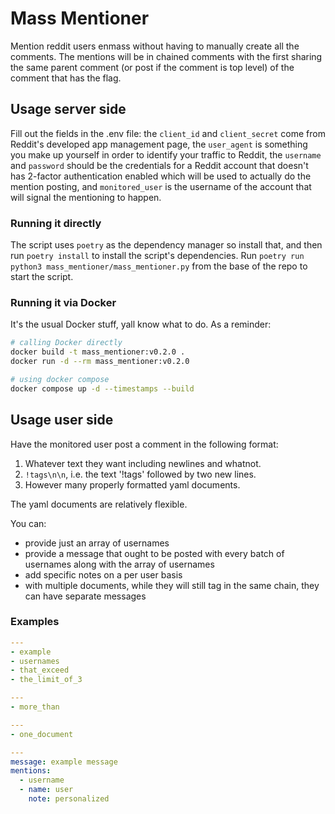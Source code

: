 # Mass Mentioner

Mention reddit users enmass without having to manually create all the comments.  The mentions will be in chained comments with the first sharing the same parent comment (or post if the comment is top level) of the comment that has the flag.

## Usage server side

Fill out the fields in the .env file: the `client_id` and `client_secret` come from Reddit's developed app management page, the `user_agent` is something you make up yourself in order to identify your traffic to Reddit, the `username` and `password` should be the credentials for a Reddit account that doesn't has 2-factor authentication enabled which will be used to actually do the mention posting, and `monitored_user` is the username of the account that will signal the mentioning to happen.

### Running it directly

The script uses `poetry` as the dependency manager so install that, and then run `poetry install` to install the script's dependencies.  Run `poetry run python3 mass_mentioner/mass_mentioner.py` from the base of the repo to start the script.

### Running it via Docker

It's the usual Docker stuff, yall know what to do.  As a reminder:

```sh
# calling Docker directly
docker build -t mass_mentioner:v0.2.0 .
docker run -d --rm mass_mentioner:v0.2.0
```

```sh
# using docker compose
docker compose up -d --timestamps --build
```

## Usage user side

Have the monitored user post a comment in the following format:

1. Whatever text they want including newlines and whatnot.
2. `!tags\n\n`, i.e. the text '!tags' followed by two new lines.
3. However many properly formatted yaml documents.

The yaml documents are relatively flexible.

You can:
 * provide just an array of usernames
 * provide a message that ought to be posted with every batch of usernames along with the array of usernames
 * add specific notes on a per user basis
 * with multiple documents, while they will still tag in the same chain, they can have separate messages

### Examples

```yaml
---
- example
- usernames
- that_exceed
- the_limit_of_3
```

```yaml
---
- more_than

---
- one_document
```

```yaml
---
message: example message
mentions:
  - username
  - name: user
    note: personalized
```
